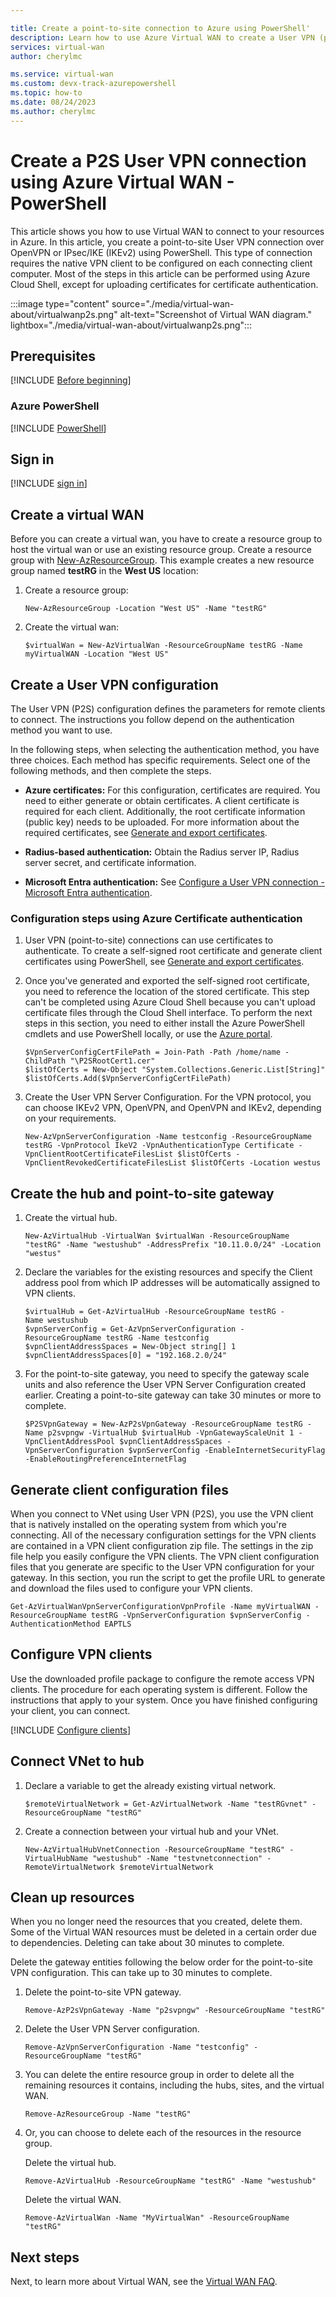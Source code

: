 ```yaml
---

title: Create a point-to-site connection to Azure using PowerShell'
description: Learn how to use Azure Virtual WAN to create a User VPN (point-to-site) connection to Azure using PowerShell.
services: virtual-wan
author: cherylmc

ms.service: virtual-wan
ms.custom: devx-track-azurepowershell
ms.topic: how-to
ms.date: 08/24/2023
ms.author: cherylmc
---
```

# Create a P2S User VPN connection using Azure Virtual WAN - PowerShell

This article shows you how to use Virtual WAN to connect to your resources in Azure. In this article, you create a point-to-site User VPN connection over OpenVPN or IPsec/IKE (IKEv2) using PowerShell. This type of connection requires the native VPN client to be configured on each connecting client computer. Most of the steps in this article can be performed using Azure Cloud Shell, except for uploading certificates for certificate authentication.

:::image type="content" source="./media/virtual-wan-about/virtualwanp2s.png" alt-text="Screenshot of Virtual WAN diagram." lightbox="./media/virtual-wan-about/virtualwanp2s.png":::

## Prerequisites

[!INCLUDE [Before beginning](../../includes/virtual-wan-before-include.md)]

### Azure PowerShell

[!INCLUDE [PowerShell](~/reusable-content/ce-skilling/azure/includes/vpn-gateway-cloud-shell-powershell-about.md)]

## <a name="signin"></a>Sign in

[!INCLUDE [sign in](~/reusable-content/ce-skilling/azure/includes/vpn-gateway-cloud-shell-ps-login.md)]

## <a name="openvwan"></a>Create a virtual WAN

Before you can create a virtual wan, you have to create a resource group to host the virtual wan or use an existing resource group. Create a resource group with [New-AzResourceGroup](/powershell/module/az.Resources/New-azResourceGroup). This example creates a new resource group named **testRG** in the **West US** location:

1. Create a resource group:

   ```azurepowershell-interactive
   New-AzResourceGroup -Location "West US" -Name "testRG" 
   ```

1. Create the virtual wan:

   ```azurepowershell-interactive
   $virtualWan = New-AzVirtualWan -ResourceGroupName testRG -Name myVirtualWAN -Location "West US"
   ```

## <a name="p2sconfig"></a>Create a User VPN configuration

The User VPN (P2S) configuration defines the parameters for remote clients to connect. The instructions you follow depend on the authentication method you want to use.

In the following steps, when selecting the authentication method, you have three choices. Each method has specific requirements. Select one of the following methods, and then complete the steps.

* **Azure certificates:** For this configuration, certificates are required. You need to either generate or obtain certificates. A client certificate is required for each client. Additionally, the root certificate information (public key) needs to be uploaded. For more information about the required certificates, see [Generate and export certificates](certificates-point-to-site.md).

* **Radius-based authentication:** Obtain the Radius server IP, Radius server secret, and certificate information.

* **Microsoft Entra authentication:** See [Configure a User VPN connection - Microsoft Entra authentication](virtual-wan-point-to-site-azure-ad.md).

### Configuration steps using Azure Certificate authentication

1. User VPN (point-to-site) connections can use certificates to authenticate. To create a self-signed root certificate and generate client certificates using PowerShell, see [Generate and export certificates](certificates-point-to-site.md).

1. Once you've generated and exported the self-signed root certificate, you need to reference the location of the stored certificate. This step can't be completed using Azure Cloud Shell because you can't upload certificate files through the Cloud Shell interface. To perform the next steps in this section, you need to either install the Azure PowerShell cmdlets and use PowerShell locally, or use the [Azure portal](virtual-wan-point-to-site-portal.md#p2sconfig).

   ```azurepowershell
   $VpnServerConfigCertFilePath = Join-Path -Path /home/name -ChildPath "\P2SRootCert1.cer"
   $listOfCerts = New-Object "System.Collections.Generic.List[String]"
   $listOfCerts.Add($VpnServerConfigCertFilePath)
   ```

1. Create the User VPN Server Configuration. For the VPN protocol, you can choose IKEv2 VPN, OpenVPN, and OpenVPN and IKEv2, depending on your requirements.

   ```azurepowershell
   New-AzVpnServerConfiguration -Name testconfig -ResourceGroupName testRG -VpnProtocol IkeV2 -VpnAuthenticationType Certificate -VpnClientRootCertificateFilesList $listOfCerts -VpnClientRevokedCertificateFilesList $listOfCerts -Location westus
   ```

## <a name="hub"></a>Create the hub and point-to-site gateway

1. Create the virtual hub.

   ```azurepowershell-interactive
   New-AzVirtualHub -VirtualWan $virtualWan -ResourceGroupName "testRG" -Name "westushub" -AddressPrefix "10.11.0.0/24" -Location "westus"
   ```

1. Declare the variables for the existing resources and specify the Client address pool from which IP addresses will be automatically assigned to VPN clients.

   ```azurepowershell-interactive
   $virtualHub = Get-AzVirtualHub -ResourceGroupName testRG -Name westushub
   $vpnServerConfig = Get-AzVpnServerConfiguration -ResourceGroupName testRG -Name testconfig
   $vpnClientAddressSpaces = New-Object string[] 1
   $vpnClientAddressSpaces[0] = "192.168.2.0/24"
   ```

1. For the point-to-site gateway, you need to specify the gateway scale units and also reference the User VPN Server Configuration created earlier. Creating a point-to-site gateway can take 30 minutes or more to complete.

   ```azurepowershell-interactive
   $P2SVpnGateway = New-AzP2sVpnGateway -ResourceGroupName testRG -Name p2svpngw -VirtualHub $virtualHub -VpnGatewayScaleUnit 1 -VpnClientAddressPool $vpnClientAddressSpaces -VpnServerConfiguration $vpnServerConfig -EnableInternetSecurityFlag -EnableRoutingPreferenceInternetFlag
   ```

## <a name="download"></a>Generate client configuration files

When you connect to VNet using User VPN (P2S), you use the VPN client that is natively installed on the operating system from which you're connecting. All of the necessary configuration settings for the VPN clients are contained in a VPN client configuration zip file. The settings in the zip file help you easily configure the VPN clients. The VPN client configuration files that you generate are specific to the User VPN configuration for your gateway. In this section, you run the script to get the profile URL to generate and download the files used to configure your VPN clients.

```azurepowershell-interactive
Get-AzVirtualWanVpnServerConfigurationVpnProfile -Name myVirtualWAN -ResourceGroupName testRG -VpnServerConfiguration $vpnServerConfig -AuthenticationMethod EAPTLS
```

## <a name="configure-client"></a>Configure VPN clients

Use the downloaded profile package to configure the remote access VPN clients. The procedure for each operating system is different. Follow the instructions that apply to your system.
Once you have finished configuring your client, you can connect.

[!INCLUDE [Configure clients](../../includes/virtual-wan-p2s-configure-clients-include.md)]

## <a name="connect-vnet"></a>Connect VNet to hub

1. Declare a variable to get the already existing virtual network.

   ```azurepowershell-interactive
   $remoteVirtualNetwork = Get-AzVirtualNetwork -Name "testRGvnet" -ResourceGroupName "testRG"
   ```

1. Create a connection between your virtual hub and your VNet.

   ```azurepowershell-interactive
   New-AzVirtualHubVnetConnection -ResourceGroupName "testRG" -VirtualHubName "westushub" -Name "testvnetconnection" -RemoteVirtualNetwork $remoteVirtualNetwork
   ```

## <a name="cleanup"></a>Clean up resources

When you no longer need the resources that you created, delete them. Some of the Virtual WAN resources must be deleted in a certain order due to dependencies. Deleting can take about 30 minutes to complete.

Delete the gateway entities following the below order for the point-to-site VPN configuration. This can take up to 30 minutes to complete.

1. Delete the point-to-site VPN gateway.

   ```azurepowershell-interactive
   Remove-AzP2sVpnGateway -Name "p2svpngw" -ResourceGroupName "testRG"
   ```

1. Delete the User VPN Server configuration.

   ```azurepowershell-interactive
   Remove-AzVpnServerConfiguration -Name "testconfig" -ResourceGroupName "testRG"
   ```

1. You can delete the entire resource group in order to delete all the remaining resources it contains, including the hubs, sites, and the virtual WAN.

   ```azurepowershell-interactive
   Remove-AzResourceGroup -Name "testRG"
   ```

1. Or, you can choose to delete each of the resources in the resource group.

   Delete the virtual hub.

   ```azurepowershell-interactive
   Remove-AzVirtualHub -ResourceGroupName "testRG" -Name "westushub"
    ```

   Delete the virtual WAN.

   ```azurepowershell-interactive
   Remove-AzVirtualWan -Name "MyVirtualWan" -ResourceGroupName "testRG"
   ```

## Next steps

Next, to learn more about Virtual WAN, see the [Virtual WAN FAQ](virtual-wan-faq.md).
